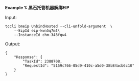 **Example 1: 黑石托管机器解绑EIP**



Input: 

```
tccli bmeip UnbindHosted --cli-unfold-argument  \
    --EipId eip-kwn5q7mt\
    --InstanceId chm-343fqw4
```

Output: 
```
{
    "Response": {
        "TaskId": 2388708,
        "RequestId": "5159c766-05d9-410c-a5d0-38b84acb6c10"
    }
}
```

